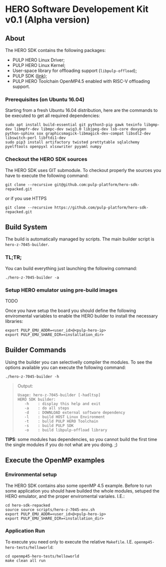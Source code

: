 # HERO Software Developement Kit v0.1 (Alpha version)

## About 
The HERO SDK contains the following packages:
* PULP HERO Linux Driver;
* PULP HERO Linux Kernel;
* User-space library for offloading support (`libpulp-offload`);
* PULP SDK ([link](https://github.com/pulp-platform/pulp-sdk]));
* PULP HERO Toolchain OpenMP4.5 enabled with RISC-V offloading support.

### Prerequisites (on Ubuntu 16.04)
Starting from a fresh Ubuntu 16.04 distribution, here are the commands to be executed to get all required dependencies:

    sudo apt install build-essential git python3-pip gawk texinfo libgmp-dev libmpfr-dev libmpc-dev swig3.0 libjpeg-dev lsb-core doxygen python-sphinx sox graphicsmagick-libmagick-dev-compat libsdl2-dev libswitch-perl libftdi1-dev
    sudo pip3 install artifactory twisted prettytable sqlalchemy pyelftools openpyxl xlsxwriter pyyaml numpy 
    
### Checkout the HERO SDK sources
The HERO SDK uses GIT submodule. To checkout properly the sources you have to execute the following command:
```
git clone --recursive git@github.com:pulp-platform/hero-sdk-repacked.git
```
or if you use HTTPS
```
git clone --recursive https://github.com/pulp-platform/hero-sdk-repacked.git
```

## Build System
The build is automatically managed by scripts. The main builder script is `hero-z-7045-builder`.

### TL;TR;
You can build everything just launching the following command:
```
./hero-z-7045-builder -a
```
### Setup HERO emulator using pre-build images
TODO

Once you have setup the board you should define the following enviromental variables to enable the HERO builder to install the necessary libraries:
```
export PULP_EMU_ADDR=<user_id>@<pulp-hero-ip>
export PULP_EMU_SHARE_DIR=<installation_dir>
```

## Builder Commands
Using the builder you can selectivelly compiler the modules. To see the options available you can execute the following command:

```
./hero-z-7045-builder -h
```

>Output:
>```
>Usage: hero-z-7045-builder [-hadltsp]
>HERO SDK builder:
>    -h    : display this help and exit
>    -a    : do all steps
>    -d    : DOWNLOAD external software dependency
>    -l    : build HOST Linux Environment
>    -t    : bulld PULP HERO Toolchain
>    -s    : build PULP SDK
>    -o    : build libpulp-offload library
>```

**TIPS**: some modules has dependencies, so you cannot build the first time the single modules if you do not what are you doing. ;)

## Execute the OpenMP examples
### Environmental setup
The HERO SDK contains also some openMP 4.5 example. Before to run some application you should have builded the whole modules, setuped the HERO emulator, and the proper enviromental variales. I.E.:
```
cd hero-sdk-repacked
source source scripts/hero-z-7045-env.sh
export PULP_EMU_ADDR=<user_id>@<pulp-hero-ip>
export PULP_EMU_SHARE_DIR=<installation_dir>
```

### Application Run
To execute you need only to execute the relative `Makefile`. I.E. `openmp45-hero-tests/helloworld`:
```
cd openmp45-hero-tests/helloworld
make clean all run
```
